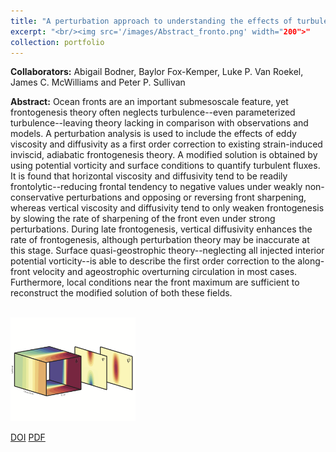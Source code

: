 ```yaml
---
title: "A perturbation approach to understanding the effects of turbulence on frontogenesis"
excerpt: "<br/><img src='/images/Abstract_fronto.png' width="200">"
collection: portfolio
---
```


**Collaborators:** Abigail Bodner, Baylor Fox-Kemper, Luke P. Van Roekel, James C. McWilliams and Peter P. Sullivan

**Abstract:** Ocean fronts are an important submesoscale feature, yet frontogenesis theory often neglects turbulence--even parameterized turbulence--leaving theory lacking in comparison with observations and models. A perturbation analysis is used to include the effects of eddy viscosity and diffusivity as a first order correction to existing strain-induced inviscid, adiabatic frontogenesis theory. A modified solution is obtained by using potential vorticity and surface conditions to quantify turbulent fluxes. It is found that horizontal viscosity and diffusivity tend to be readily frontolytic--reducing frontal tendency to negative values under weakly non-conservative perturbations and opposing or reversing front sharpening, whereas vertical viscosity and diffusivity tend to only weaken frontogenesis by slowing the rate of sharpening of the front even under strong perturbations. During late frontogenesis, vertical diffusivity enhances the rate of frontogenesis, although perturbation theory may be inaccurate at this stage. Surface quasi-geostrophic theory--neglecting all injected interior potential vorticity--is able to describe the first order correction to the along-front velocity and ageostrophic overturning circulation in most cases. Furthermore, local conditions near the front maximum are sufficient to reconstruct the modified solution of both these fields. 


<br/><img src='/images/Abstract_fronto.png' width="200">


[DOI](https://doi.org/10.1017/jfm.2019.804) [PDF](https://doi.org/10.1017/jfm.2019.804) 

